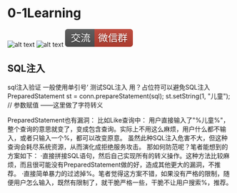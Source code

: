 # 0-1Learning

![alt text](../../static/common/svg/luoxiaosheng.svg "公众号")
![alt text](../../static/common/svg/luoxiaosheng_learning.svg "学习")
![alt text](../../static/common/svg/luoxiaosheng_wechat.svg "微信")


## SQL注入

sql注入验证
一般使用单引号‘ 测试SQL注入
用？占位符可以避免SQL注入
PreparedStatement st = conn.prepareStatement(sql);
st.setString(1, "儿童"); // 参数赋值  ——这里做了字符转义


PreparedStatement也有漏洞：
比如Like查询中：
用户直接输入了"%儿童%"，整个查询的意思就变了，变成包含查询。实际上不用这么麻烦，用户什么都不输入，或者只输入一个%，都可以改变原意。
     虽然此种SQL注入危害不大，但这种查询会耗尽系统资源，从而演化成拒绝服务攻击。
     那如何防范呢？笔者能想到的方案如下：
          ·直接拼接SQL语句，然后自己实现所有的转义操作。这种方法比较麻烦，而且很可能没有PreparedStatement做的好，造成其他更大的漏洞，不推荐。
          ·直接简单暴力的过滤掉%。笔者觉得这方案不错，如果没有严格的限制，随便用户怎么输入，既然有限制了，就干脆严格一些，干脆不让用户搜索%，推荐。


